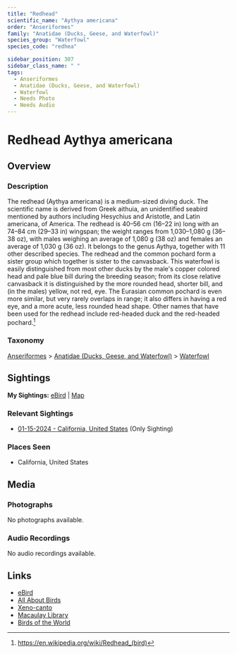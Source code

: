 ```yaml
---
title: "Redhead"
scientific_name: "Aythya americana"
order: "Anseriformes"
family: "Anatidae (Ducks, Geese, and Waterfowl)"
species_group: "Waterfowl"
species_code: "redhea"

sidebar_position: 307
sidebar_class_name: " "
tags: 
  - Anseriformes
  - Anatidae (Ducks, Geese, and Waterfowl)
  - Waterfowl
  - Needs Photo
  - Needs Audio
---
```


# Redhead <span className='sci_name'>Aythya americana</span>

## Overview

### Description
The redhead (Aythya americana) is a medium-sized diving duck. The scientific name is derived from Greek aithuia, an unidentified seabird mentioned by authors including Hesychius and Aristotle, and Latin americana, of America. The redhead is 40–56 cm (16–22 in) long with an 74–84 cm (29–33 in) wingspan; the weight ranges from 1,030–1,080 g (36–38 oz), with males weighing an average of 1,080 g (38 oz) and females an average of 1,030 g (36 oz). It belongs to the genus Aythya, together with 11 other described species. The redhead and the common pochard form a sister group which together is sister to the canvasback. This waterfowl is easily distinguished from most other ducks by the male's copper colored head and pale blue bill during the breeding season; from its close relative canvasback it is distinguished by the more rounded head, shorter bill, and (in the males) yellow, not red, eye. The Eurasian common pochard is even more similar, but very rarely overlaps in range; it also differs in having a red eye, and a more acute, less rounded head shape.
Other names that have been used for the redhead include red-headed duck and the red-headed pochard.[^1]

[^1]: https://en.wikipedia.org/wiki/Redhead_(bird)

### Taxonomy
[Anseriformes](/tags/anseriformes) > [Anatidae (Ducks, Geese, and Waterfowl)](/tags/anatidae-ducks-geese-and-waterfowl) > [Waterfowl](/tags/waterfowl)


## Sightings

**My Sightings:** [eBird](https://ebird.org/lifelist?r=world&time=life&spp=redhea) | [Map](/map?species_code=redhea)

### Relevant Sightings

* [01-15-2024 - California, United States](https://ebird.org/checklist/S159001730) (Only Sighting)

### Places Seen

* California, United States



## Media
### Photographs
No photographs available.

### Audio Recordings
No audio recordings available.

## Links
* [eBird](https://ebird.org/species/redhea) 
* [All About Birds](https://www.allaboutbirds.org/guide/redhea) 
* [Xeno-canto](https://www.xeno-canto.org/species/aythya-americana) 
* [Macaulay Library](https://search.macaulaylibrary.org/catalog?taxonCode=redhea&sort=rating_rank_desc)
* [Birds of the World](https://birdsoftheworld.org/bow/species/redhea)
